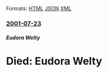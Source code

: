 
Formats: [HTML](/news/2001/07/23/died-eudora-welty.html)  [JSON](/news/2001/07/23/died-eudora-welty.json)  [XML](/news/2001/07/23/died-eudora-welty.xml)  

### [2001-07-23](/news/2001/07/23/index.md)

##### Eudora Welty
#  Died: Eudora Welty



